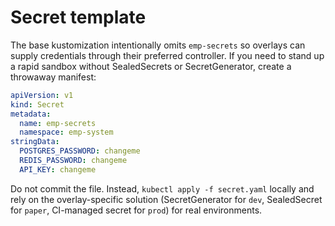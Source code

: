 # Secret template

The base kustomization intentionally omits `emp-secrets` so overlays can supply
credentials through their preferred controller. If you need to stand up a rapid
sandbox without SealedSecrets or SecretGenerator, create a throwaway manifest:

```yaml
apiVersion: v1
kind: Secret
metadata:
  name: emp-secrets
  namespace: emp-system
stringData:
  POSTGRES_PASSWORD: changeme
  REDIS_PASSWORD: changeme
  API_KEY: changeme
```

Do not commit the file. Instead, `kubectl apply -f secret.yaml` locally and
rely on the overlay-specific solution (SecretGenerator for `dev`, SealedSecret
for `paper`, CI-managed secret for `prod`) for real environments.
